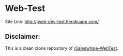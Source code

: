 # Web-Test

Site Link: http://jweb-dev-test.herokuapp.com/

## Disclaimer:
This is a clean clone repository of [/Saleswhale-WebTest](https://github.com/Sirenide/Saleswhale-WebTest).
